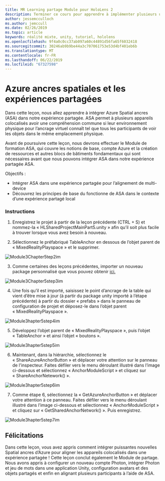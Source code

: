 ```yaml
---
title: MR Learning partage Module pour HoloLens 2
description: Terminer ce cours pour apprendre à implémenter plusieurs utilisateurs les expériences partagées au sein d’une application de HoloLens 2.
author: jessemcculloch
ms.author: jemccull
ms.date: 02/26/2019
ms.topic: article
keywords: réalité mixte, unity, tutoriel, hololens
ms.openlocfilehash: 9f4a0c0cc37ab097a60c44891d56fa65f6032418
ms.sourcegitcommit: 30246ab9b9be44a3c707061753e53d4bf401eb6b
ms.translationtype: MT
ms.contentlocale: fr-FR
ms.lasthandoff: 06/22/2019
ms.locfileid: "67327598"
---
```

# <a name="azure-spatial-anchors-and-shared-experiences"></a>Azure ancres spatiales et les expériences partagées

Dans cette leçon, nous allez apprendre à intégrer Azure Spatial ancres (ASA) dans notre expérience partagée. ASA permet à plusieurs appareils colocalisés avoir une compréhension commune si leur environnement physique pour l’ancrage virtuel connaît tel que tous les participants de voir les objets dans le même emplacement physique.

Avant de poursuivre cette leçon, nous devrons effectuer le Module de formation ASA, qui couvre les notions de base, compte Azure et la création de ressources et autres blocs de bâtiments fondamentaux qui sont nécessaires avant que nous pouvons intégrer ASA dans notre expérience partagée ASA.

Objectifs :

- Intégrer ASA dans une expérience partagée pour l’alignement de multi-device
- Découvrez les principes de base du fonctionne de ASA dans le contexte d’une expérience partagé local

### <a name="instructions"></a>Instructions

1. Enregistrez le projet à partir de la leçon précédente (CTRL + S) et nommez-la « HLSharedProjectMainPart5.unity » afin qu’il soit plus facile à trouver lorsque vous avez besoin à nouveau.

2. Sélectionnez le préfabriqué TableAnchor en dessous de l’objet parent de « MixedRealityPlayspace » et le supprimer.

![Module3Chapter5tep2im](images/module3chapter5step2im.PNG)

3. Comme certaines des leçons précédentes, importer un nouveau package personnalisé que vous pouvez obtenir [ici.](placeholderlink)

![Module3Chapter5step3im](images/module3chapter5step3im.PNG)

4. Une fois qu’il est importé, saisissez le point d’ancrage de la table qui vient d’être mise à jour (à partir du package unity importé à l’étape précédente) à partir du dossier « prefabs » dans le panneau de configuration de projet et déposez-le dans l’objet parent « MixedRealityPlayspace ».

![Module3hapter5step4im](images/module3chapter5step4im.PNG)

5. Développez l’objet parent de « MixedRealityPlayspace », puis l’objet « TableAnchor » et ainsi l’objet « boutons ». 

![Module3hapter5step5im](images/module3chapter5step5im.PNG)

6. Maintenant, dans la hiérarchie, sélectionnez le « ShareAzureAnchorButton » et déplacer votre attention sur le panneau de l’inspecteur. Faites défiler vers le menu déroulant illustré dans l’image ci-dessous et sélectionnez « AnchorModuleScript » et cliquez sur « ShareAnchorNetework() ».

![Module3hapter5step6im](images/module3chapter5step6im.PNG)

7. Comme étape 6, sélectionnez la « GetAzureAnchorButton » et déplacer votre attention à ce panneau. Faites défiler vers le menu déroulant illustré dans l’image ci-dessous et sélectionnez « AnchorModuleScript » et cliquez sur « GetSharedAnchorNetwork() ». Puis enregistrez.

![Module3hapter5step7im](images/module3chapter5step7im.PNG)




## <a name="congratulations"></a>Félicitations

Dans cette leçon, vous avez appris comment intégrer puissantes nouvelles Spatial ancres d’Azure pour aligner les appareils colocalisés dans une expérience partagée ! Cette leçon conclut également le Module de partage. Nous avons appris à configurer un nouveau compte Photon, intégrer Photon et jeu de mots dans une application Unity, configuration avatars et des objets partagés et enfin en alignant plusieurs participants à l’aide de ASA. 

